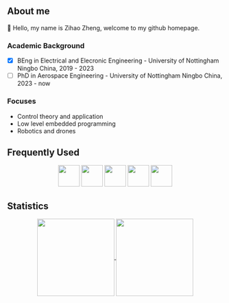 ## About me
👋 Hello, my name is Zihao Zheng, welcome to my github homepage.

### Academic Background
- [x] BEng in Electrical and Elecronic Engineering - University of Nottingham Ningbo China, 2019 - 2023
- [ ] PhD in Aerospace Engineering - University of Nottingham Ningbo China, 2023 - now

### Focuses
- Control theory and application
- Low level embedded programming
- Robotics and drones

## Frequently Used
<div align="center">
  <img height=50 src="https://cdn.jsdelivr.net/gh/devicons/devicon/icons/matlab/matlab-original.svg" />
  <img height=50 src="https://cdn.jsdelivr.net/gh/devicons/devicon/icons/python/python-original.svg" />
  <img height=50 src="https://cdn.jsdelivr.net/gh/devicons/devicon/icons/embeddedc/embeddedc-original-wordmark.svg" />
  <img height=50 src="https://cdn.jsdelivr.net/gh/devicons/devicon/icons/cplusplus/cplusplus-original.svg" />
  <img height=50 src="https://cdn.jsdelivr.net/gh/devicons/devicon/icons/cmake/cmake-original.svg" />
</div>

## Statistics
<div align="center">
<a href="https://github.com/anuraghazra/github-readme-stats">
  <img height=180 align="center" src="https://github-readme-stats.vercel.app/api?username=UoN-Hari&size_weight=0.5&count_weight=0.5&theme=transparent&show_icons=true" />
</a>
<a href="https://github.com/anuraghazra/convoychat">
  <img height=180 align="center" src="https://github-readme-stats.vercel.app/api/top-langs/?username=UoN-Hari&size_weight=0.5&count_weight=0.5&theme=transparent&layout=compact" />
</a>
</div>

